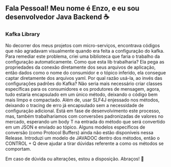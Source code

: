 ## Fala Pessoal! Meu nome é Enzo, e eu sou desenvolvedor Java Backend :coffee:

### Kafka Library
<p align="left">
No decorrer dos meus projetos com micro-serviços, encontrava códigos que não agradavam visualmente quando era feita a configuração do kafka. Para remediar este problema, criei uma biblioteca que faria o trabalho da configuração automaticamente.
Como que esta lib trabalharia? Ela pega as propriedades da conexão diretamente dos seus arquivos de aplicação, então dados como o nome do consumidor e o tópico inferido, ela consegue captar diretamente dos arquivos yaml. 
Por qual razão usá-la, ao invés das configurações padrões do Kafka? Não seria mais necessário criar classes específicas para os consumidores e os produtores de mensagem, agora, tudo estaria encapsulado em um único método, deixando o código bem mais limpo e compactado. Além de, usar SLF4J enjessado nos métodos, deixando o tracing de erro já encapsulado sem a necessidade de configuração adicional. Está em fase de desenvolvimento este processo, mas, também trabalhariamos com conversões padronizadas de valores no mercado, esperando um body T na entrada do método que será convertido em um JSON e enviado ao tópico.
Alguns modelos específicos de conversão (como Protocol Buffers) ainda não estão disponíveis nessa Release.
Introduzi um modelo de JAVADOC dentro dos métodos, então o CONTROL + Q deve ajudar a tirar dúvidas referente a como os métodos se comportam.

Em caso de dúvida ou alterações, estou a disposição. Abraços! 👋
